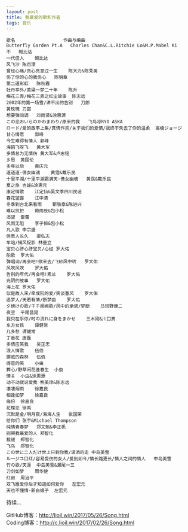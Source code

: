 ```yaml
---
layout: post
title: 我最爱的歌和作者
tags: 音乐
---	
```

	歌名                  作曲与编曲
	Butterfly Garden Pt.A	Charles Chan&C.L.Ritchie Lo&M.P.Mabel Ki
	不	鲍比达
	一代佳人	鲍比达
	风飞沙	陈百潭
	曾经心痛/真心真意过一生	陈大力&陈秀男
	伤了你的心的我伤心	陈明章
	第二道彩虹	陈秋霞
	牡丹亭外/黄粱一梦二十年	陈升
	梅花三弄/梅花三弄之红尘故事	陈志远
	2002年的第一场雪/讲不出的告别	刀郎
	黄玫瑰	刀郎
	想要弹同调	邓雨贤&涂惠源
	この恋おいらのかわまわり/原来的我	飞鸟凉RYO ASKA
	ロード/爱的故事上集/真情作祟/关于我们的爱情/我终于失去了你的温柔	高橋ジョージ
	甘心情愿	郭峰
	今生难得有情人	郭峰
	海鸥飞呀飞	黄大军
	多情总为无情伤	黄大军&卢志铭
	乡思	黄国伦
	多年以后	黄庆元
	道道道·倩女幽魂	黄霑&戴乐民
	十里平湖/十里平湖霜满天·倩女幽魂	黄霑&戴乐民
	夏之旅	吉雄&涂惠元
	康定情歌	江定仙&吴文季四川民谣
	春花望露	江中清
	冬季到台北来看雨	靳铁章&陈进兴
	难以抗拒	赖雨辰&包小松
	渴望	雷蕾
	风雨无阻	李子恒&包小松
	凡人歌	李宗盛
	但愿人长久	梁弘志
	车站/捕风捉影	林垂立
	宝贝心肝心肝宝贝/心经	罗大佑
	船歌	罗大佑
	弹唱词/再会吧!欲来去/飞砂风中转	罗大佑
	风吹风吹	罗大佑
	告别的年代/再会吧!素兰	罗大佑
	光阴的故事	罗大佑
	海上花	罗大佑
	似是故人来/牵成阮的爱/笑谈春风	罗大佑
	追梦人/天若有情/断梦曲	罗大佑
	夕焼けの歌/千千阕阙歌/风中的承诺/梦断	马饲野康二
	夜空	平尾昌晃
	我只在乎你/时の流れに身をまかせ	三木刚&川口真
	东方女孩	谭健常
	几多愁	谭健常
	丁香花	唐磊
	多情应笑我	吴正忠
	浪人情歌	伍佰
	挪威的森林	伍佰
	得意的笑	小虫
	葬心/野草闲花逢春生	小虫
	情关	小虫&涂惠源
	动不动就说爱我	熊美玲&陈志远
	凄凄烟雨	徐嘉良
	相逢如梦	徐嘉良
	缘份	徐嘉良
	花蝶恋	徐禹
	沉默是金/明月夜/海海人生	张国荣
	给你们	张宇&Michael Thompson
	纯情青春梦	郑文魁&李正帆
	别哭我最爱的人	郑智化
	裁缝	郑智化
	飞鸟	郑智化
	この世に二人だけ世上只剩你我/潇洒的走	中岛美雪
	ル一ジユ口红/容易受伤的女人/爱到如今/情长路更长/情人之间的情人	中岛美雪
	竹の歌/天涯	中岛美雪&瀬尾一三
	刀剑如梦	周华健
	红颜	周治平
	双飞雁爱你后才知道如何爱你	左宏元
	天也不懂情·新白娘子	左宏元

待续...

GitHub博客：http://lioil.win/2017/05/26/Song.html  
Coding博客：http://c.lioil.win/2017/02/26/Song.html